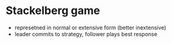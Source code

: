 # Stackelberg game

- represetned in normal or extensive form (better inextensive)
- leader commits to strategy, follower plays best response